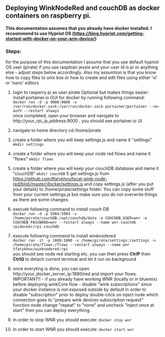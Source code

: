 ## Deploying WinkNodeRed and couchDB as docker containers on raspberry pi.

#### This documentation assumes that you already have docker installed. I recoommend to use Hypriot OS (https://blog.hypriot.com/getting-started-with-docker-on-your-arm-device/)

### Steps:
for the purpose of this documentation I assume that you use default hypriot OS user (pirate) if you use raspbian jessie and your user id is pi or anything else - adjust steps below accordingly.
Also my assumtion is that you know how to copy files to unix box or how to create and edit files using either 'vi' or 'nano' editors


1. login to rasperry pi as user pirate
    Optional but makes things easier: install portainer.io GUI for docker by running following command:<br>
	`docker run -d -p 9000:9000 -v /var/run/docker.sock:/var/run/docker.sock portainer/portainer --no-auth --restart always`<br>
	once completed, open your browser and navigate to http://your_rpi_ip_address:9000 . 
	you should see portainer.io UI
2. navigate to home directory cd /home/pirate
3. create a folder where you will keep settings.js and name it "settings"
        `mkdir settings`
4. create a folder where you will keep your node red flows and name it "flows"
        `mkdir flows`
5. create a folder where you will keep your couchDB database and name it "couchDB"
        `mkdir couchDB`
5  get settings.js from https://github.com/tfatykhov/local-wink-node-red/blob/master/docker/settings.js and copy settings.js (after you put your details) to /home/pirate/settings folder. 
	You can copy some stuff from your current settings.js but make sure you do not overwrite things as there are some changes.
6. execute following command to install couch DB<br>
	      `docker run -d -p 5984:5984 -v /home/pirate/couchDB:/opt/couchdb/data -e COUCHDB_USER=wnr -e COUCHDB_PASSWORD=wnr --restart always --name wnr-couchdb rpidocker/rpi-couchdb`    
7. execute following command to install winknodered<br>
	      `docker run -it -p 1880:1880 -v /home/pirate/settings:/settings -v /home/pirate/flows:/flows --restart always --name wnr tfatykhov/winknodered:rpi`   
	you should see node red starting etc. you can then press <b>CtrlP</b> then <b>CtrlQ</b> to detach current terminal and let it run on background

8. once everyting is done, you can open http://your_docker_server_ip:1880/red and import your flows. 
	IMPORTANT!! - if you already have working WNR (locally or in bluemix) before deploying winkCore flow - disable "wink subscriptions" since your docker instance is not exposed outside by default
	in order to disable "subscription" prior to deploy double-click on inject node which connection goes to "prepare wink devices subscription request" function node change "repeat" to "none" and uncheck "inject once at start"
	then you can deploy everything.
9. In order to stop WNR you should execute: `docker stop wnr`
10. In order to start WNR you should execute: `docker start wnr`
